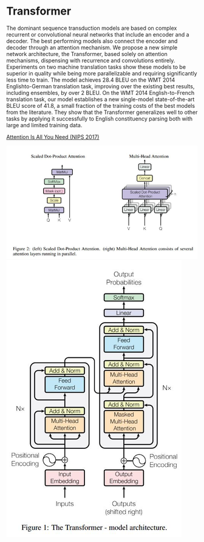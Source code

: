 # Transformer
The dominant sequence transduction models are based on complex recurrent or convolutional neural networks that include an encoder and a decoder. The best performing models also connect the encoder and decoder through an attention mechanism. We propose a new simple network architecture, the Transformer, based solely on attention mechanisms, dispensing with recurrence and convolutions entirely. Experiments on two machine translation tasks show these models to be superior in quality while being more parallelizable and requiring significantly less time to train. The model achieves 28.4 BLEU on the WMT 2014 Englishto-German translation task, improving over the existing best results, including ensembles, by over 2 BLEU. On the WMT 2014 English-to-French translation task, our model establishes a new single-model state-of-the-art BLEU score of 41.8, a small fraction of the training costs of the best models from the literature. They show that the Transformer generalizes well to other tasks by applying it successfully to English constituency parsing both with large and limited training data.

[Attention Is All You Need (NIPS 2017)](https://papers.nips.cc/paper/7181-attention-is-all-you-need.pdf "Transformer")


![image](https://github.com/jyy0553/Transformer/blob/master/IMG/Multi_head.jpg)
![image](https://github.com/jyy0553/Transformer/blob/master/IMG/Transformer_architecture.jpg)
